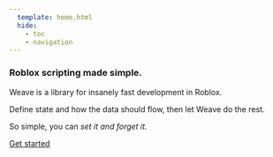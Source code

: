 ```yaml
---
  template: home.html
  hide:
    - toc
    - navigation
---
```


<div id="weavedoc-home" markdown>
<section id="weavedoc-home-main">
<section id="weavedoc-home-main-inner">

<h1>Roblox scripting made simple.</h1>
<p>
Weave is a library for insanely fast development in Roblox. 
</p>
<p>
Define state and how the data should flow, then let Weave do the rest. 
</p>
<p>
So simple, you can <em>set it and forget it.</em>
</p>
<nav>
  <a href="./tutorials">Get started</a>
</nav>
</section>
</section>

